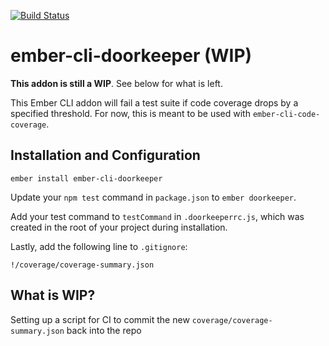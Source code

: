 [![Build Status](https://travis-ci.org/skaterdav85/ember-cli-doorkeeper.svg?branch=master)](https://travis-ci.org/skaterdav85/ember-cli-doorkeeper)

# ember-cli-doorkeeper (WIP)

__This addon is still a WIP__. See below for what is left.

This Ember CLI addon will fail a test suite if code coverage drops by a specified threshold. For now, this is meant to be used with `ember-cli-code-coverage`.

## Installation and Configuration

```
ember install ember-cli-doorkeeper
```

Update your `npm test` command in `package.json` to `ember doorkeeper`.

Add your test command to `testCommand` in `.doorkeeperrc.js`, which was created in the root of your project during installation.

Lastly, add the following line to `.gitignore`:

```
!/coverage/coverage-summary.json
```

## What is WIP?

Setting up a script for CI to commit the new `coverage/coverage-summary.json` back into the repo
